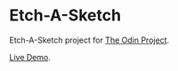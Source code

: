 # Etch-A-Sketch

Etch-A-Sketch project for [The Odin Project](https://www.theodinproject.com/).

[Live Demo](https://arthurmts.github.io/etch-a-sketch/).
